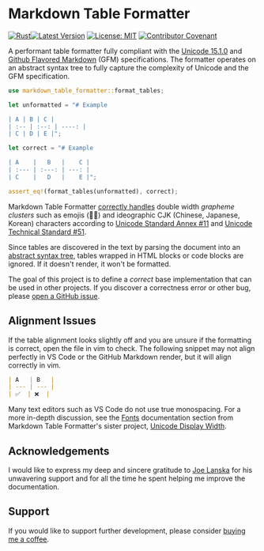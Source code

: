 # Markdown Table Formatter

[![Rust](https://github.com/jameslanska/markdown-table-formatter/actions/workflows/rust.yml/badge.svg)](https://github.com/jameslanska/markdown-table-formatter/actions/workflows/rust.yml)[![Latest Version](https://img.shields.io/crates/v/markdown-table-formatter.svg)](https://crates.io/crates/markdown-table-formatter) [![License: MIT](https://img.shields.io/badge/License-MIT-yellow.svg)](https://opensource.org/licenses/MIT) [![Contributor Covenant](https://img.shields.io/badge/Contributor%20Covenant-2.1-4baaaa.svg)](code_of_conduct.md)

A performant table formatter fully compliant with the [Unicode 15.1.0](https://www.unicode.org/versions/Unicode15.1.0/) and [Github Flavored Markdown](https://github.github.com/gfm/) (GFM) specifications.  The formatter operates on an abstract syntax tree to fully capture the complexity of Unicode and the GFM specification.

```rust
use markdown_table_formatter::format_tables;

let unformatted = "# Example

| A | B | C |
| :-- | :--: | ----: |
| C | D | E |";

let correct = "# Example

| A    |   B   |    C |
| :--- | :---: | ---: |
| C    |   D   |    E |";

assert_eq!(format_tables(unformatted), correct);
```

Markdown Table Formatter [correctly handles](https://github.com/jameslanska/unicode-display-width) double width *grapheme clusters* such as emojis (🦀🤯) and ideographic CJK (Chinese, Japanese, Korean) characters according to [Unicode Standard Annex \#11](https://www.unicode.org/reports/tr11/) and [Unicode Technical Standard \#51](https://www.unicode.org/reports/tr51/).

Since tables are discovered in the text by parsing the document into an [abstract syntax tree](https://github.com/kivikakk/comrak), tables wrapped in HTML blocks or code blocks are ignored.  If it doesn't render, it won't be formatted.

The goal of this project is to define a *correct* base implementation that can be used in other projects.  If you discover a correctness error or other bug, please [open a GitHub issue](CONTRIBUTING.md).

## Alignment Issues

If the table alignment looks slightly off and you are unsure if the formatting is correct, open the file in vim to check.  The following snippet may not align perfectly in VS Code or the GitHub Markdown render, but it will align correctly in vim.

```markdown
| A   | B   |
| --- | --- |
| ✅  | ❌  |
```

Many text editors such as VS Code do not use true monospacing.  For a more in-depth discussion, see the [Fonts](https://github.com/jameslanska/unicode-display-width/blob/main/docs/fonts.md) documentation section from Markdown Table Formatter's sister project, [Unicode Display Width](https://github.com/jameslanska/unicode-display-width).

## Acknowledgements

I would like to express my deep and sincere gratitude to [Joe Lanska](https://github.com/josephlanska) for his unwavering support and for all the time he spent helping me improve the documentation.

## Support

If you would like to support further development, please consider [buying me a coffee](https://www.buymeacoffee.com/lanskajames).
